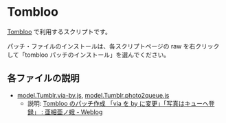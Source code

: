 # Tombloo

<a href="https://github.com/to/tombloo/wiki" title="Home - GitHub">Tombloo</a> で利用するスクリプトです。

パッチ・ファイルのインストールは、各スクリプトページの raw を右クリックして「tombloo パッチのインストール」を選んでください。

## 各ファイルの説明

* <a href="https://github.com/asiamoth/Tombloo-patches/blob/master/model.Tumblr.via-by.js" title="model.Tumblr.via-by.js at master from asiamoth/Tombloo-patches - GitHub">model.Tumblr.via-by.js</a>, <a href="https://github.com/asiamoth/Tombloo-patches/blob/master/model.Tumblr.photo2queue.js" title="model.Tumblr.photo2queue.js at master from asiamoth/Tombloo-patches - GitHub">model.Tumblr.photo2queue.js</a>
    * 説明: <a href="http://asiamoth.com/mt/archives/2010-05/09_2351.php" title="Tombloo のパッチ作成 「via を by に変更」「写真はキューへ登録」 : 亜細亜ノ蛾 - Weblog">Tombloo のパッチ作成 「via を by に変更」「写真はキューへ登録」 : 亜細亜ノ蛾 - Weblog</a>